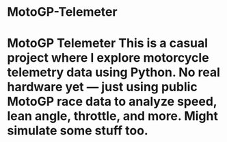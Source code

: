 # MotoGP-Telemeter
# MotoGP Telemeter This is a casual project where I explore motorcycle telemetry data using Python. No real hardware yet — just using public MotoGP race data to analyze speed, lean angle, throttle, and more. Might simulate some stuff too.

